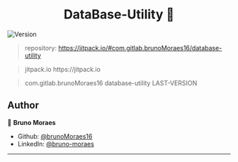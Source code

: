 <h1 align="center">DataBase-Utility 👋</h1>
<p>
  <img alt="Version" src="https://img.shields.io/badge/version-1.0.0-green.svg?cacheSeconds=2592000" />
</p>

> repository:  https://jitpack.io/#com.gitlab.brunoMoraes16/database-utility

> <repositories>
> 		<repository>
> 		    <id>jitpack.io</id>
> 		    <url>https://jitpack.io</url>
> 		</repository>
> 	</repositories>
	
> <dependency>
>	    <groupId>com.gitlab.brunoMoraes16</groupId>
>	    <artifactId>database-utility</artifactId>
>	    <version>LAST-VERSION</version>
>	</dependency>

## Author

👤 **Bruno Moraes**

* Github: [@brunoMoraes16](https://github.com/brunoMoraes16)
* LinkedIn: [@bruno-moraes](https://linkedin.com/in/bruno-moraes-b58bb8181)

***